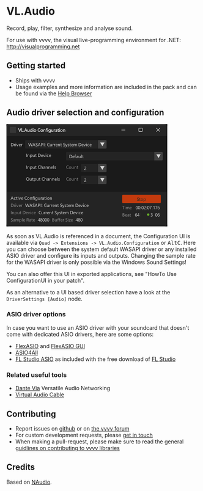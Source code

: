 # VL.Audio
Record, play, filter, synthesize and analyse sound.

For use with vvvv, the visual live-programming environment for .NET: http://visualprogramming.net

## Getting started
- Ships with vvvv
- Usage examples and more information are included in the pack and can be found via the [Help Browser](https://thegraybook.vvvv.org/reference/hde/findinghelp.html)

## Audio driver selection and configuration
![VL.Audio Configuration UI](.github/images/ConfigurationUI.png)

As soon as VL.Audio is referenced in a document, the Configuration UI is available via `Quad -> Extensions -> VL.Audio.Configuration` or <span class="keyseq"><kbd>Alt</kbd><kbd>C</kbd></span>. Here you can choose between the system default WASAPI driver or any installed ASIO driver and configure its inputs and outputs. Changing the sample rate for the WASAPI driver is only possible via the Windows Sound Settings!

You can also offer this UI in exported applications, see "HowTo Use ConfigurationUI in your patch".

As an alternative to a UI based driver selection have a look at the `DriverSettings [Audio]` node.

### ASIO driver options
In case you want to use an ASIO driver with your soundcard that doesn't come with dedicated ASIO drivers, here are some options:
* [FlexASIO](https://github.com/dechamps/FlexASIO/releases) and [FlexASIO GUI](https://github.com/flipswitchingmonkey/FlexASIO_GUI/releases)
* [ASIO4All](http://www.asio4all.org)
* [FL Studio ASIO](https://www.image-line.com/fl-studio-learning/fl-studio-online-manual/html/envsettings_audio.htm#FLStudioASIO) as included with the free download of [FL Studio](https://www.image-line.com/fl-studio-download)

### Related useful tools
* [Dante Via](https://www.audinate.com/products/software/dante-via) Versatile Audio Networking 
* [Virtual Audio Cable](https://vb-audio.com/Cable/index.htm)

## Contributing
- Report issues on [github](https://github.com/vvvv/VL.MediaPipe/issues) or on [the vvvv forum](https://discourse.vvvv.org/c/vvvv-gamma/28)
- For custom development requests, please [get in touch](mailto:devvvvs@vvvv.org)
- When making a pull-request, please make sure to read the general [guidlines on contributing to vvvv libraries](https://thegraybook.vvvv.org/reference/extending/contributing.html)

## Credits
Based on [NAudio](https://github.com/naudio/NAudio).
